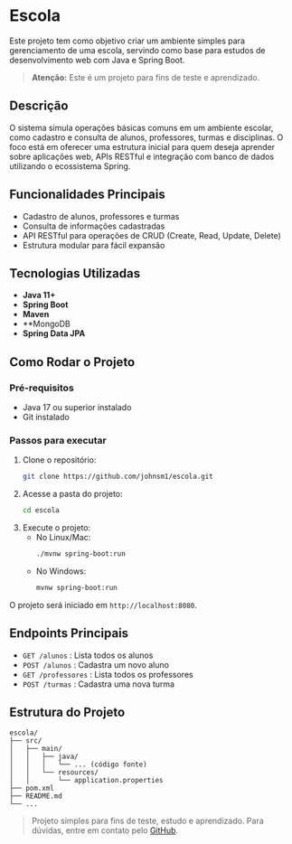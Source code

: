 # Escola

Este projeto tem como objetivo criar um ambiente simples para gerenciamento de uma escola, servindo como base para estudos de desenvolvimento web com Java e Spring Boot.

> **Atenção:** Este é um projeto para fins de teste e aprendizado.

## Descrição

O sistema simula operações básicas comuns em um ambiente escolar, como cadastro e consulta de alunos, professores, turmas e disciplinas. O foco está em oferecer uma estrutura inicial para quem deseja aprender sobre aplicações web, APIs RESTful e integração com banco de dados utilizando o ecossistema Spring.

## Funcionalidades Principais

- Cadastro de alunos, professores e turmas
- Consulta de informações cadastradas
- API RESTful para operações de CRUD (Create, Read, Update, Delete)
- Estrutura modular para fácil expansão

## Tecnologias Utilizadas

- **Java 11+**
- **Spring Boot**
- **Maven**
- **MongoDB
- **Spring Data JPA**

## Como Rodar o Projeto

### Pré-requisitos

- Java 17 ou superior instalado
- Git instalado

### Passos para executar

1. Clone o repositório:
    ```bash
    git clone https://github.com/johnsm1/escola.git
    ```
2. Acesse a pasta do projeto:
    ```bash
    cd escola
    ```
3. Execute o projeto:
    - No Linux/Mac:
        ```bash
        ./mvnw spring-boot:run
        ```
    - No Windows:
        ```bash
        mvnw spring-boot:run
        ```

O projeto será iniciado em `http://localhost:8080`.

## Endpoints Principais

- `GET /alunos` : Lista todos os alunos
- `POST /alunos` : Cadastra um novo aluno
- `GET /professores` : Lista todos os professores
- `POST /turmas` : Cadastra uma nova turma

## Estrutura do Projeto

```
escola/
├── src/
│   ├── main/
│   │   ├── java/
│   │   │   └── ... (código fonte)
│   │   └── resources/
│   │       └── application.properties
├── pom.xml
├── README.md
└── ...
```

> Projeto simples para fins de teste, estudo e aprendizado. Para dúvidas, entre em contato pelo [GitHub](https://github.com/johnsm1).
